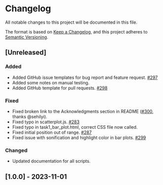 # Changelog

All notable changes to this project will be documented in this file.

The format is based on [Keep a Changelog](https://keepachangelog.com/en/1.0.0/),
and this project adheres to [Semantic Versioning](https://semver.org/spec/v2.0.0.html).

## [Unreleased]

### Added

- Added GitHub issue templates for bug report and feature request. [#297](https://github.com/uiuc-ischool-accessible-computing-lab/maidr/issues/297)
- Added some notes on manual testing.
- Added GitHub template for pull requests. [#298](https://github.com/uiuc-ischool-accessible-computing-lab/maidr/issues/298)

### Fixed

- Fixed broken link to the Acknowledgments section in README ([#300](https://github.com/uiuc-ischool-accessible-computing-lab/maidr/issues/300), thanks @sehilyi).
- Fixed typo in scatterplot.js. [#283](https://github.com/uiuc-ischool-accessible-computing-lab/maidr/issues/283)
- Fixed typo in task1_bar_plot.html, correct CSS file now called.
- Fixed initial position out of range. [#287](https://github.com/uiuc-ischool-accessible-computing-lab/maidr/issues/287)
- Fixed issue with sonification and highlight color in bar plots. [#299](https://github.com/uiuc-ischool-accessible-computing-lab/maidr/issues/299)

### Changed

- Updated documentation for all scripts.

## [1.0.0] - 2023-11-01
